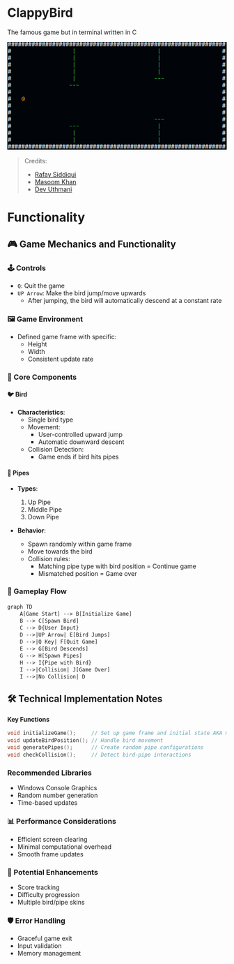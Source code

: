 # ClappyBird
The famous game but in terminal written in C

![alt text](image.png)

> Credits:
> - [Rafay Siddiqui](https://github.com/R4F4I)
> - [Masoom Khan](https://github.com/jetstarfish5599)
> - [Dev Uthmani](https://github.com/devutmani)

# Functionality
## 🎮 Game Mechanics and Functionality

### 🕹️ Controls
- `Q`: Quit the game
- `UP Arrow`: Make the bird jump/move upwards
  - After jumping, the bird will automatically descend at a constant rate

### 🖼️ Game Environment
- Defined game frame with specific:
  - Height
  - Width
  - Consistent update rate

### 🧩 Core Components

#### 🐦 Bird
- **Characteristics**:
  - Single bird type
  - Movement:
    - User-controlled upward jump
    - Automatic downward descent
  - Collision Detection:
    - Game ends if bird hits pipes

#### 🚧 Pipes
- **Types**:
  1. Up Pipe
  2. Middle Pipe
  3. Down Pipe

- **Behavior**:
  - Spawn randomly within game frame
  - Move towards the bird
  - Collision rules:
    - Matching pipe type with bird position = Continue game
    - Mismatched position = Game over

### 🔄 Gameplay Flow

```mermaid
graph TD
    A[Game Start] --> B[Initialize Game]
    B --> C[Spawn Bird]
    C --> D{User Input}
    D -->|UP Arrow| E[Bird Jumps]
    D -->|Q Key| F[Quit Game]
    E --> G[Bird Descends]
    G --> H[Spawn Pipes]
    H --> I{Pipe with Bird}
    I -->|Collision| J[Game Over]
    I -->|No Collision| D
```


## 🛠️ Technical Implementation Notes

**Key Functions**

```C
void initializeGame();     // Set up game frame and initial state AKA main(){}
void updateBirdPosition(); // Handle bird movement
void generatePipes();      // Create random pipe configurations
void checkCollision();     // Detect bird-pipe interactions
```

### Recommended Libraries
- Windows Console Graphics
- Random number generation
- Time-based updates

### 📊 Performance Considerations
- Efficient screen clearing
- Minimal computational overhead
- Smooth frame updates

### 🚀 Potential Enhancements
- Score tracking
- Difficulty progression
- Multiple bird/pipe skins


### 🛡️ Error Handling
- Graceful game exit
- Input validation
- Memory management

